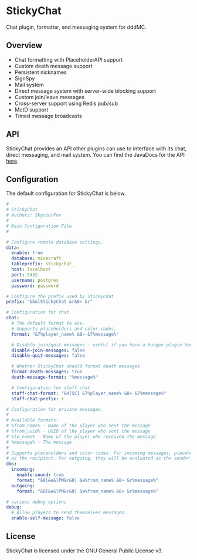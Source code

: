 # StickyChat

Chat plugin, formatter, and messaging system for dddMC.

## Overview

- Chat formatting with PlaceholderAPI support
- Custom death message support
- Persistent nicknames
- SignSpy
- Mail system
- Direct message system with server-wide blocking support
- Custom join/leave messages
- Cross-server support using Redis pub/sub
- MotD support
- Timed message broadcasts

## API

StickyChat provides an API other plugins can use to interface with its chat, direct messaging, and mail system. You can find the JavaDocs for the API [here](https://www.youtube.com/watch?v=dQw4w9WgXcQ).

## Configuration

The default configuration for StickyChat is below.

```yml
#
# StickyChat
# Authors: SkyezerFox
#
# Main Configuration File
#

# Configure remote database settings.
data:
  enable: true
  database: minecraft
  tableprefix: stickychat_
  host: localhost
  port: 5432
  username: postgres
  password: password

# Configure the prefix used by StickyChat
prefix: "&b&lStickyChat &r&8» &r"

# Configuration for chat.
chat:
  # The default format to use.
  # Supports placeholders and color codes.
  format: "&7%player_name% &8» &7%message%"

  # Disable join/quit messages - useful if you have a bungee plugin handling them for you already.
  disable-join-messages: false
  disable-quit-messages: false

  # Whether StickyChat should format death messages.
  format-death-messages: true
  death-message-format: "%message%"

  # Configuration for staff chat
  staff-chat-format: "&d[SC] &7%player_name% &8» &7%message%"
  staff-chat-prefix: +

# Configuration for private messages.
#
# Available formats:
# %from_name% - Name of the player who sent the message
# %from_uuid% - UUID of the player who sent the message
# %to_name% - Name of the player who received the message
# %message% - The message
#
# Supports placeholders and color codes. For incoming messages, placeholders will be evaluated
# as the recipient. For outgoing, they will be evaluated as the sender.
dms:
  incoming:
    enable-sound: true
    format: "&8[&e&lPM&r&8] &a%from_name% &8» &r%message%"
  outgoing:
    format: "&8[&e&lPM&r&8] &a%from_name% &8» &r%message%"

# various debug options
debug:
  # Allow players to send themselves messages.
  enable-self-message: false
```

## License

StickyChat is licensed under the GNU General Public License v3.
